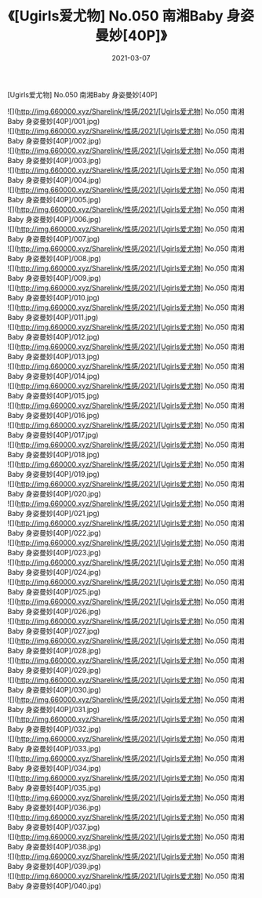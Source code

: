 ﻿---
layout: post
title:  《[Ugirls爱尤物] No.050 南湘Baby 身姿曼妙[40P]》
date:   2021-03-07
img: http://img.660000.xyz/Sharelink/性感/2021/[Ugirls爱尤物] No.050 南湘Baby 身姿曼妙[40P]/000.jpg
categories: [美女, 清纯, 唯美]
---

[Ugirls爱尤物] No.050 南湘Baby 身姿曼妙[40P]

  ![](http://img.660000.xyz/Sharelink/性感/2021/[Ugirls爱尤物] No.050 南湘Baby 身姿曼妙[40P]/001.jpg) <br> ![](http://img.660000.xyz/Sharelink/性感/2021/[Ugirls爱尤物] No.050 南湘Baby 身姿曼妙[40P]/002.jpg) <br> ![](http://img.660000.xyz/Sharelink/性感/2021/[Ugirls爱尤物] No.050 南湘Baby 身姿曼妙[40P]/003.jpg) <br> ![](http://img.660000.xyz/Sharelink/性感/2021/[Ugirls爱尤物] No.050 南湘Baby 身姿曼妙[40P]/004.jpg) <br> ![](http://img.660000.xyz/Sharelink/性感/2021/[Ugirls爱尤物] No.050 南湘Baby 身姿曼妙[40P]/005.jpg) <br> ![](http://img.660000.xyz/Sharelink/性感/2021/[Ugirls爱尤物] No.050 南湘Baby 身姿曼妙[40P]/006.jpg) <br> ![](http://img.660000.xyz/Sharelink/性感/2021/[Ugirls爱尤物] No.050 南湘Baby 身姿曼妙[40P]/007.jpg) <br> ![](http://img.660000.xyz/Sharelink/性感/2021/[Ugirls爱尤物] No.050 南湘Baby 身姿曼妙[40P]/008.jpg) <br> ![](http://img.660000.xyz/Sharelink/性感/2021/[Ugirls爱尤物] No.050 南湘Baby 身姿曼妙[40P]/009.jpg) <br> ![](http://img.660000.xyz/Sharelink/性感/2021/[Ugirls爱尤物] No.050 南湘Baby 身姿曼妙[40P]/010.jpg) <br> ![](http://img.660000.xyz/Sharelink/性感/2021/[Ugirls爱尤物] No.050 南湘Baby 身姿曼妙[40P]/011.jpg) <br> ![](http://img.660000.xyz/Sharelink/性感/2021/[Ugirls爱尤物] No.050 南湘Baby 身姿曼妙[40P]/012.jpg) <br> ![](http://img.660000.xyz/Sharelink/性感/2021/[Ugirls爱尤物] No.050 南湘Baby 身姿曼妙[40P]/013.jpg) <br> ![](http://img.660000.xyz/Sharelink/性感/2021/[Ugirls爱尤物] No.050 南湘Baby 身姿曼妙[40P]/014.jpg) <br> ![](http://img.660000.xyz/Sharelink/性感/2021/[Ugirls爱尤物] No.050 南湘Baby 身姿曼妙[40P]/015.jpg) <br> ![](http://img.660000.xyz/Sharelink/性感/2021/[Ugirls爱尤物] No.050 南湘Baby 身姿曼妙[40P]/016.jpg) <br> ![](http://img.660000.xyz/Sharelink/性感/2021/[Ugirls爱尤物] No.050 南湘Baby 身姿曼妙[40P]/017.jpg) <br> ![](http://img.660000.xyz/Sharelink/性感/2021/[Ugirls爱尤物] No.050 南湘Baby 身姿曼妙[40P]/018.jpg) <br> ![](http://img.660000.xyz/Sharelink/性感/2021/[Ugirls爱尤物] No.050 南湘Baby 身姿曼妙[40P]/019.jpg) <br> ![](http://img.660000.xyz/Sharelink/性感/2021/[Ugirls爱尤物] No.050 南湘Baby 身姿曼妙[40P]/020.jpg) <br> ![](http://img.660000.xyz/Sharelink/性感/2021/[Ugirls爱尤物] No.050 南湘Baby 身姿曼妙[40P]/021.jpg) <br> ![](http://img.660000.xyz/Sharelink/性感/2021/[Ugirls爱尤物] No.050 南湘Baby 身姿曼妙[40P]/022.jpg) <br> ![](http://img.660000.xyz/Sharelink/性感/2021/[Ugirls爱尤物] No.050 南湘Baby 身姿曼妙[40P]/023.jpg) <br> ![](http://img.660000.xyz/Sharelink/性感/2021/[Ugirls爱尤物] No.050 南湘Baby 身姿曼妙[40P]/024.jpg) <br> ![](http://img.660000.xyz/Sharelink/性感/2021/[Ugirls爱尤物] No.050 南湘Baby 身姿曼妙[40P]/025.jpg) <br> ![](http://img.660000.xyz/Sharelink/性感/2021/[Ugirls爱尤物] No.050 南湘Baby 身姿曼妙[40P]/026.jpg) <br> ![](http://img.660000.xyz/Sharelink/性感/2021/[Ugirls爱尤物] No.050 南湘Baby 身姿曼妙[40P]/027.jpg) <br> ![](http://img.660000.xyz/Sharelink/性感/2021/[Ugirls爱尤物] No.050 南湘Baby 身姿曼妙[40P]/028.jpg) <br> ![](http://img.660000.xyz/Sharelink/性感/2021/[Ugirls爱尤物] No.050 南湘Baby 身姿曼妙[40P]/029.jpg) <br> ![](http://img.660000.xyz/Sharelink/性感/2021/[Ugirls爱尤物] No.050 南湘Baby 身姿曼妙[40P]/030.jpg) <br> ![](http://img.660000.xyz/Sharelink/性感/2021/[Ugirls爱尤物] No.050 南湘Baby 身姿曼妙[40P]/031.jpg) <br> ![](http://img.660000.xyz/Sharelink/性感/2021/[Ugirls爱尤物] No.050 南湘Baby 身姿曼妙[40P]/032.jpg) <br> ![](http://img.660000.xyz/Sharelink/性感/2021/[Ugirls爱尤物] No.050 南湘Baby 身姿曼妙[40P]/033.jpg) <br> ![](http://img.660000.xyz/Sharelink/性感/2021/[Ugirls爱尤物] No.050 南湘Baby 身姿曼妙[40P]/034.jpg) <br> ![](http://img.660000.xyz/Sharelink/性感/2021/[Ugirls爱尤物] No.050 南湘Baby 身姿曼妙[40P]/035.jpg) <br> ![](http://img.660000.xyz/Sharelink/性感/2021/[Ugirls爱尤物] No.050 南湘Baby 身姿曼妙[40P]/036.jpg) <br> ![](http://img.660000.xyz/Sharelink/性感/2021/[Ugirls爱尤物] No.050 南湘Baby 身姿曼妙[40P]/037.jpg) <br> ![](http://img.660000.xyz/Sharelink/性感/2021/[Ugirls爱尤物] No.050 南湘Baby 身姿曼妙[40P]/038.jpg) <br> ![](http://img.660000.xyz/Sharelink/性感/2021/[Ugirls爱尤物] No.050 南湘Baby 身姿曼妙[40P]/039.jpg) <br> ![](http://img.660000.xyz/Sharelink/性感/2021/[Ugirls爱尤物] No.050 南湘Baby 身姿曼妙[40P]/040.jpg) <br>